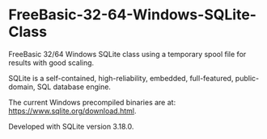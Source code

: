 # FreeBasic-32-64-Windows-SQLite-Class
FreeBasic 32/64 Windows SQLite class using a temporary spool file for results with good scaling.

SQLite is a self-contained, high-reliability, embedded, full-featured, public-domain, SQL database engine.

The current Windows precompiled binaries are at: https://www.sqlite.org/download.html.

Developed with SQLite version 3.18.0.
